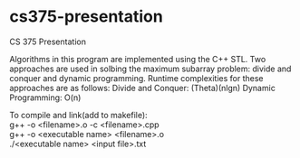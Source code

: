 # cs375-presentation
CS 375 Presentation 

Algorithms in this program are implemented using the C++ STL. Two approaches are used in solbing the maximum subarray problem: divide and conquer and dynamic programming.
Runtime complexities for these approaches are as follows:
Divide and Conquer: \(Theta\)(nlgn)
Dynamic Programming: O(n)


To compile and link(add to makefile):<br/>
g++ -o \<filename\>.o -c \<filename\>.cpp\
g++ -o \<executable name\> \<filename\>.o\
./\<executable name\> \<input file\>.txt
